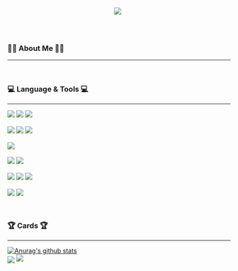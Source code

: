 <h1 align="center">
<!--     <img src="https://readme-typing-svg.herokuapp.com/?font=Righteous&size=45&color=EE6FFF&center=true&vCenter=true&width=1000&height=70&pause=1000&duration=4000&lines=Holla👄!+👋+My+name+is+MinJun+Shin👻;" /> -->
     <img src="https://readme-typing-svg.herokuapp.com/?font=Righteous&size=45&color=EE6FFF&center=true&vCenter=true&width=1000&height=70&pause=1000&duration=4000&lines=大家好,+我是申敏俊+👲;" />
     <img srt="file:///C:/Users/user/Downloads/MicrosoftWindows.Client.CBS_cw5n1h2txyewy!InputApp/ChinaFlagChineseGIF.gif"/>
</h1>
<br>
<h3>🙋‍♂️ About Me 🙋‍♂️</h3>
<hr />
<br>
<h3>💻 Language & Tools 💻</h3>
<hr />
<p>
  <img src="https://img.shields.io/badge/HTML-239120?style=for-the-badge&logo=html5&logoColor=white"/>
  <img src="https://img.shields.io/badge/CSS-239120?&style=for-the-badge&logo=css3&logoColor=white"/>
  <img src="https://img.shields.io/badge/JavaScript-F7DF1E?style=for-the-badge&logo=JavaScript&logoColor=whit"/>
  <br><br>
  <img src="https://img.shields.io/badge/C-00599C?style=for-the-badge&logo=c&logoColor=white"/>
  <img src="https://img.shields.io/badge/C%2B%2B-00599C?style=for-the-badge&logo=c%2B%2B&logoColor=white"/>
  <img src="https://img.shields.io/badge/Java-ED8B00?style=for-the-badge&logo=openjdk&logoColor=whit"/>
  <br><br>
  <img src="https://img.shields.io/badge/Spring-6DB33F?style=for-the-badge&logo=spring&logoColor=white"/>
  <br><br>
  <img src="https://img.shields.io/badge/Oracle-F80000?style=for-the-badge&logo=Oracle&logoColor=white"/>
  <img src="https://img.shields.io/badge/MySQL-005C84?style=for-the-badge&logo=mysql&logoColor=white"/>
  <br><br>
  <img src="https://img.shields.io/badge/IntelliJ_IDEA-000000.svg?style=for-the-badge&logo=intellij-idea&logoColor=white"/>
  <img src="https://img.shields.io/badge/Visual_Studio_Code-0078D4?style=for-the-badge&logo=visual%20studio%20code&logoColor=white"/>
  <img src="https://img.shields.io/badge/Simplicity_Studio_5-blue?style=for-the-badge&"/>
  <br><br>
  <img src="https://img.shields.io/badge/Linux-FCC624?style=for-the-badge&logo=linux&logoColor=black"/>
  <img src="https://img.shields.io/badge/GitHub-100000?style=for-the-badge&logo=github&logoColor=white"/>
</p>
<br>
<h3>🏆 Cards 🏆</h3>
<hr />
<a href="https://github.com/anuraghazra/github-readme-stats"><img align="center" src="https://github-readme-stats.vercel.app/api?username=Tizesin&show_icons=true&include_all_commits=true&hide_border=true&card_width=400px&theme=material-palenight" alt="Anurag's github stats" />
<br>
</a>  <a href="https://github.com/anuraghazra/github-readme-stats"><img align="center" src="https://github-readme-stats.vercel.app/api/top-langs/?username=Tizesin&layout=compact&theme=material-palenight&hide_border=true&card_width=400px" /></a>
<img src="http://mazassumnida.wtf/api/v2/generate_badge?boj=alswns0o"/>

<!--
**Tizesin/Tizesin** is a ✨ _special_ ✨ repository because its `README.md` (this file) appears on your GitHub profile.
Here are some ideas to get you started:
- 🔭 I’m currently working on .....
- 🌱 I’m currently learning ....
- 👯 I’m looking to collaborate on ...
- 🤔 I’m looking for help with ...
- 💬 Ask me about ...
- 📫 How to reach me: ...
- 😄 Pronouns: ...
- ⚡ Fun fact: ...
-->
